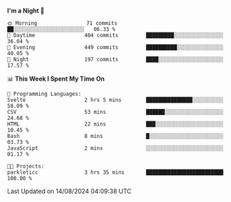 <!--START_SECTION:waka-->
**I'm a Night 🦉** 

```text
🌞 Morning                71 commits          ██░░░░░░░░░░░░░░░░░░░░░░░   06.33 % 
🌆 Daytime                404 commits         █████████░░░░░░░░░░░░░░░░   36.04 % 
🌃 Evening                449 commits         ██████████░░░░░░░░░░░░░░░   40.05 % 
🌙 Night                  197 commits         ████░░░░░░░░░░░░░░░░░░░░░   17.57 % 
```


📊 **This Week I Spent My Time On** 

```text
💬 Programming Languages: 
Svelte                   2 hrs 5 mins        ███████████████░░░░░░░░░░   58.09 % 
CSV                      53 mins             ██████░░░░░░░░░░░░░░░░░░░   24.68 % 
HTML                     22 mins             ███░░░░░░░░░░░░░░░░░░░░░░   10.45 % 
Bash                     8 mins              █░░░░░░░░░░░░░░░░░░░░░░░░   03.73 % 
JavaScript               2 mins              ░░░░░░░░░░░░░░░░░░░░░░░░░   01.17 % 

🐱‍💻 Projects: 
parkleticc               3 hrs 35 mins       █████████████████████████   100.00 % 
```


 Last Updated on 14/08/2024 04:09:38 UTC
<!--END_SECTION:waka-->
